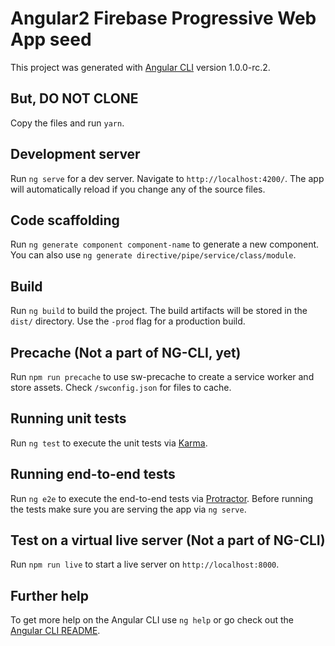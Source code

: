 # Angular2 Firebase Progressive Web App seed

This project was generated with [Angular CLI](https://github.com/angular/angular-cli) version 1.0.0-rc.2.

## But, DO NOT CLONE

Copy the files and run `yarn`.


## Development server

Run `ng serve` for a dev server. Navigate to `http://localhost:4200/`. The app will automatically reload if you change any of the source files.

## Code scaffolding

Run `ng generate component component-name` to generate a new component. You can also use `ng generate directive/pipe/service/class/module`.

## Build

Run `ng build` to build the project. The build artifacts will be stored in the `dist/` directory. Use the `-prod` flag for a production build.

## Precache (Not a part of NG-CLI, yet)
Run `npm run precache` to use sw-precache to create a service worker and store assets. Check `/swconfig.json` for files to cache.

## Running unit tests

Run `ng test` to execute the unit tests via [Karma](https://karma-runner.github.io).

## Running end-to-end tests

Run `ng e2e` to execute the end-to-end tests via [Protractor](http://www.protractortest.org/).
Before running the tests make sure you are serving the app via `ng serve`.

## Test on a  virtual live server (Not a part of NG-CLI)

Run `npm run live` to start a live server on `http://localhost:8000`.

## Further help

To get more help on the Angular CLI use `ng help` or go check out the [Angular CLI README](https://github.com/angular/angular-cli/blob/master/README.md).
